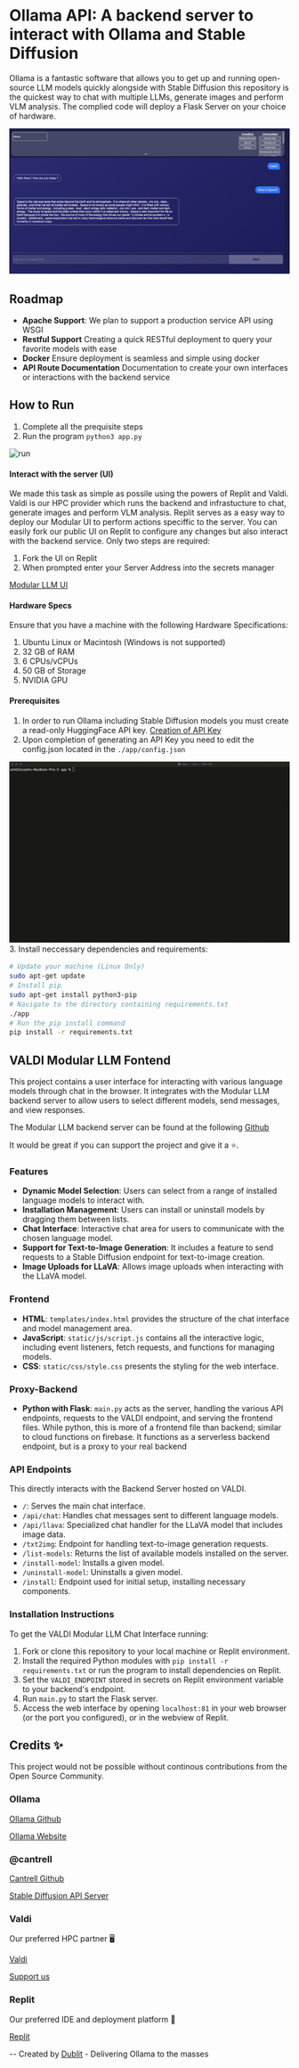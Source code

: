 # Ollama API: A backend server to interact with Ollama and Stable Diffusion
Ollama is a fantastic software that allows you to get up and running open-source LLM models quickly alongside with Stable Diffusion this repository is the quickest way to chat with multiple LLMs, generate images and perform VLM analysis.  The complied code will deploy a Flask Server on your choice of hardware.

![demo](/assets/demo.png)

## Roadmap
- **Apache Support**:  We plan to support a production service API using WSGI 
- **Restful Support** Creating a quick RESTful deployment to query your favorite models with ease
- **Docker** Ensure deployment is seamless and simple using docker
- **API Route Documentation** Documentation to create your own interfaces or interactions with the backend service

## How to Run
1. Complete all the prequisite steps
2. Run the program `python3 app.py`

![run](./assets/run_server.gif)

#### Interact with the server (UI)
We made this task as simple as possile using the powers of Replit and Valdi.  Valdi is our HPC provider which runs the backend and infrastucture to chat, generate images and perform VLM analysis.  Replit serves as a easy way to deploy our Modular UI to perform actions speciffic to the server.  You can easily fork our public UI on Replit to configure any changes but also interact with the backend service.  Only two steps are required:
1. Fork the UI on Replit
2. When prompted enter your Server Address into the secrets manager

[Modular LLM UI](https://replit.com/@bkr-studio/VALDI-LLMs-1?v=1)

#### Hardware Specs
Ensure that you have a machine with the following Hardware Specifications:
1. Ubuntu Linux or Macintosh (Windows is not supported)
2. 32 GB of RAM
3. 6 CPUs/vCPUs
4. 50 GB of Storage
5. NVIDIA GPU

#### Prerequisites
1. In order to run Ollama including Stable Diffusion models you must create a read-only HuggingFace API key.  [Creation of API Key](https://huggingface.co/docs/hub/security-tokens)
2. Upon completion of generating an API Key you need to edit the config.json located in the `./app/config.json`

![config](./assets/config_demo.gif)
3. Install neccessary dependencies and requirements: 

```sh
# Update your machine (Linux Only)
sudo apt-get update
# Install pip
sudo apt-get install python3-pip 
# Navigate to the directory containing requirements.txt
./app
# Run the pip install command
pip install -r requirements.txt
```

## VALDI Modular LLM Fontend
This project contains a user interface for interacting with various language models through chat in the browser. It integrates with the Modular LLM backend server to allow users to select different models, send messages, and view responses.

The Modular LLM backend server can be found at the following [Github](https://github.com/Dublit-Development/ollama-api)

It would be great if you can support the project and give it a ⭐️.

### Features

- **Dynamic Model Selection**: Users can select from a range of installed language models to interact with.
- **Installation Management**: Users can install or uninstall models by dragging them between lists.
- **Chat Interface**: Interactive chat area for users to communicate with the chosen language model.
- **Support for Text-to-Image Generation**: It includes a feature to send requests to a Stable Diffusion endpoint for text-to-image creation.
- **Image Uploads for LLaVA**: Allows image uploads when interacting with the LLaVA model.

### Frontend

- **HTML**: `templates/index.html` provides the structure of the chat interface and model management area.
- **JavaScript**: `static/js/script.js` contains all the interactive logic, including event listeners, fetch requests, and functions for managing models.
- **CSS**: `static/css/style.css` presents the styling for the web interface.

### Proxy-Backend

- **Python with Flask**: `main.py` acts as the server, handling the various API endpoints, requests to the VALDI endpoint, and serving the frontend files. While python, this is more of a frontend file than backend; similar to cloud functions on firebase. It functions as a serverless backend endpoint, but is a proxy to your real backend

### API Endpoints
This directly interacts with the Backend Server hosted on VALDI.

- `/`: Serves the main chat interface.
- `/api/chat`: Handles chat messages sent to different language models.
- `/api/llava`: Specialized chat handler for the LLaVA model that includes image data.
- `/txt2img`: Endpoint for handling text-to-image generation requests.
- `/list-models`: Returns the list of available models installed on the server.
- `/install-model`: Installs a given model.
- `/uninstall-model`: Uninstalls a given model.
- `/install`: Endpoint used for initial setup, installing necessary components.

### Installation Instructions

To get the VALDI Modular LLM Chat Interface running:

1. Fork or clone this repository to your local machine or Replit environment.
2. Install the required Python modules with `pip install -r requirements.txt` or run the program to install dependencies on Replit.
4. Set the `VALDI_ENDPOINT` stored in secrets on Replit environment variable to your backend's endpoint.
5. Run `main.py` to start the Flask server.
6. Access the web interface by opening `localhost:81` in your web browser (or the port you configured), or in the webview of Replit.

## Credits ✨
This project would not be possible without continous contributions from the Open Source Community.
### Ollama
[Ollama Github](https://github.com/jmorganca/ollama)

[Ollama Website](https://ollama.ai/)

### @cantrell
[Cantrell Github](https://github.com/cantrell)

[Stable Diffusion API Server](https://github.com/cantrell/stable-diffusion-api-server)

### Valdi
Our preferred HPC partner  🖥️

[Valdi](https://valdi.ai/)

[Support us](https://valdi.ai/signup?ref=YZl7RDQZ)

### Replit
Our preferred IDE and deployment platform  🚀

[Replit](https://replit.com/)

--
Created by [Dublit](https://dublit.org/) - Delivering Ollama to the masses
